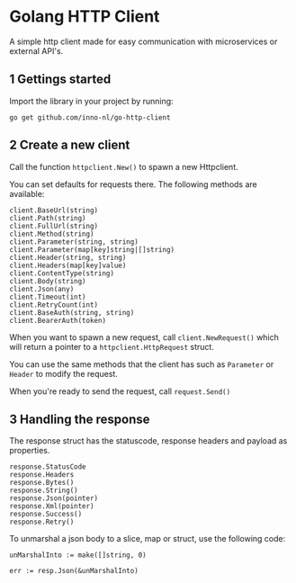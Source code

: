 # Golang HTTP Client

A simple http client made for easy communication with microservices or external API's.

## 1 Gettings started

Import the library in your project by running:

`go get github.com/inno-nl/go-http-client`

## 2 Create a new client

Call the function `httpclient.New()` to spawn a new Httpclient.

You can set defaults for requests there. The following methods are available:
```
client.BaseUrl(string)
client.Path(string)
client.FullUrl(string)
client.Method(string)
client.Parameter(string, string)
client.Parameter(map[key]string|[]string)
client.Header(string, string)
client.Headers(map[key]value)
client.ContentType(string)
client.Body(string)
client.Json(any)
client.Timeout(int)
client.RetryCount(int)
client.BaseAuth(string, string)
client.BearerAuth(token)
```

When you want to spawn a new request, call `client.NewRequest()` which will return a pointer to a `httpclient.HttpRequest` struct.

You can use the same methods that the client has such as `Parameter` or `Header` to modify the request.

When you're ready to send the request, call `request.Send()`

## 3 Handling the response

The response struct has the statuscode, response headers and payload as properties.

```
response.StatusCode
response.Headers
response.Bytes()
response.String()
response.Json(pointer)
response.Xml(pointer)
response.Success()
response.Retry()
```

To unmarshal a json body to a slice, map or struct, use the following code:
```
unMarshalInto := make([]string, 0)

err := resp.Json(&unMarshalInto)
```
